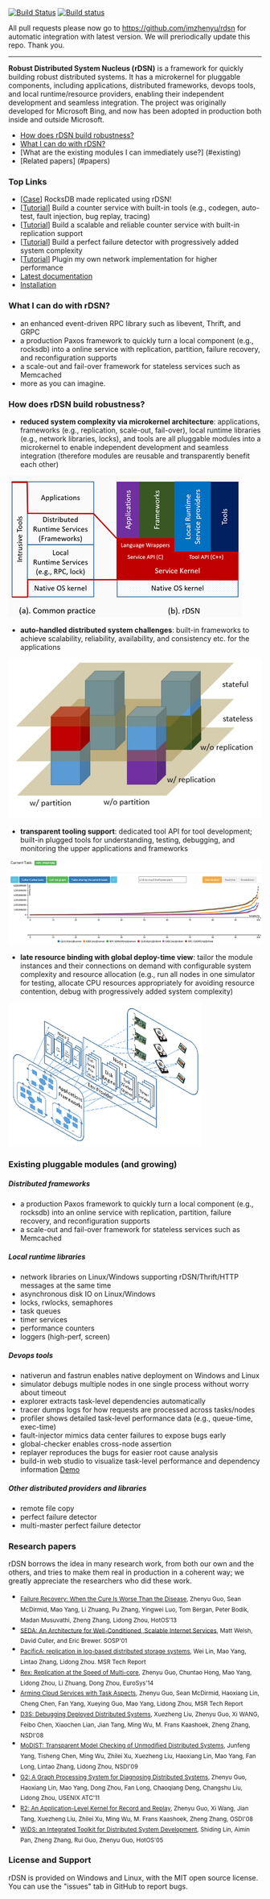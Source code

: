 [![Build Status](https://travis-ci.org/imzhenyu/rDSN.svg?branch=master)](https://travis-ci.org/imzhenyu/rDSN) [![Build status](https://ci.appveyor.com/api/projects/status/c0uqfq0k6ep7qote?svg=true)](https://ci.appveyor.com/project/imzhenyu/rdsn)

All pull requests please now go to https://github.com/imzhenyu/rdsn for automatic integration with latest version. We will preriodically update this repo. Thank you.

<hr>

**Robust Distributed System Nucleus (rDSN)** is a framework for quickly building robust distributed systems. It has a microkernel for pluggable components, including applications, distributed frameworks, devops tools, and local runtime/resource providers, enabling their independent development and seamless integration. The project was originally developed for Microsoft Bing, and now has been adopted in production both inside and outside Microsoft. 

* [How does rDSN build robustness?](#novel)
* [What I can do with rDSN?](#cando)
* [What are the existing modules I can immediately use?] (#existing)
* [Related papers] (#papers)


### Top Links
 * [[Case](https://github.com/imzhenyu/rocksdb)] RocksDB made replicated using rDSN!
 * [[Tutorial](https://github.com/Microsoft/rDSN/wiki/Tutorial:-Build-A-Single-Node-Counter-Service)] Build a counter service with built-in tools (e.g., codegen, auto-test, fault injection, bug replay, tracing)
 * [[Tutorial](https://github.com/Microsoft/rDSN/wiki/Tutorial:-Build-A-Scalable-and-Reliable-Counter-Service)] Build a scalable and reliable counter service with built-in replication support
 * [[Tutorial](https://github.com/Microsoft/rDSN/wiki/Tutorial:-Perfect-Failure-Detector)] Build a perfect failure detector with progressively added system complexity
 * [[Tutorial](https://github.com/Microsoft/rDSN/wiki/Tutorial:-Plugin-A-New-Network-Implementation)] Plugin my own network implementation for higher performance
 * [Latest documentation](http://imzhenyu.github.io/rDSN/documents/v1/html/index.html)
 * [Installation](https://github.com/Microsoft/rDSN/wiki/Installation)

### <a name="cando"> What I can do with rDSN? </a>

 * an enhanced event-driven RPC library such as libevent, Thrift, and GRPC
 * a production Paxos framework to quickly turn a local component (e.g., rocksdb) into a online service with replication, partition, failure recovery, and reconfiguration supports
 * a scale-out and fail-over framework for stateless services such as Memcached
 * more as you can imagine.

### <a name="novel"> How does rDSN build robustness? </a> 

 * **reduced system complexity via microkernel architecture**: applications, frameworks (e.g., replication, scale-out, fail-over), local runtime libraries (e.g., network libraries, locks), and tools are all pluggable modules into a microkernel to enable independent development and seamless integration (therefore modules are reusable and transparently benefit each other) 
 
 ![rDSN Architecture](doc/imgs/arch.png)
 
 * **auto-handled distributed system challenges**: built-in frameworks to achieve scalability, reliability, availability, and consistency etc. for the applications
 
 ![rDSN service model](doc/imgs/rdsn-layer2.jpg)
 
 * **transparent tooling support**: dedicated tool API for tool development; built-in plugged tools for understanding, testing, debugging, and monitoring the upper applications and frameworks 

 ![rDSN Architecture](doc/imgs/viz.png)
 
* **late resource binding with global deploy-time view**: tailor the module instances and their connections on demand with configurable system complexity and resource allocation (e.g., run all nodes in one simulator for testing, allocate CPU resources appropriately for avoiding resource contention, debug with progressively added system complexity) 
 
 ![rDSN Configuration](doc/imgs/config.png) 
 
### <a name="existing">Existing pluggable modules (and growing) </a>

##### Distributed frameworks

 * a production Paxos framework to quickly turn a local component (e.g., rocksdb) into an online service with replication, partition, failure recovery, and reconfiguration supports
 * a scale-out and fail-over framework for stateless services such as Memcached

##### Local runtime libraries 

 * network libraries on Linux/Windows supporting rDSN/Thrift/HTTP messages at the same time
 * asynchronous disk IO on Linux/Windows
 * locks, rwlocks, semaphores
 * task queues 
 * timer services
 * performance counters
 * loggers (high-perf, screen)

##### Devops tools

 * nativerun and fastrun enables native deployment on Windows and Linux 
 * simulator debugs multiple nodes in one single process without worry about timeout
 * explorer extracts task-level dependencies automatically
 * tracer dumps logs for how requests are processed across tasks/nodes
 * profiler shows detailed task-level performance data (e.g., queue-time, exec-time)
 * fault-injector mimics data center failures to expose bugs early
 * global-checker enables cross-node assertion 
 * replayer reproduces the bugs for easier root cause analysis
 * build-in web studio to visualize task-level performance and dependency information  [Demo](https://www.youtube.com/watch?v=FKNNg3Yzu6o) 

##### Other distributed providers and libraries

 * remote file copy 
 * perfect failure detector
 * multi-master perfect failure detector 

### <a name="papers"> Research papers </a>

rDSN borrows the idea in many research work, from both our own and the others, and tries to make them real in production in a coherent way; we greatly appreciate the researchers who did these work.

 * <sub>[Failure Recovery: When the Cure Is Worse Than the Disease](https://www.microsoft.com/en-us/research/wp-content/uploads/2016/02/FailureRecoveryBeEvil.pdf), Zhenyu Guo, Sean McDirmid, Mao Yang, Li Zhuang, Pu Zhang, Yingwei Luo, Tom Bergan, Peter Bodík, Madan Musuvathi, Zheng Zhang, Lidong Zhou, HotOS'13	</sub>
 * <sub>[SEDA: An Architecture for Well-Conditioned, Scalable Internet Services](https://www.eecs.harvard.edu/~mdw/papers/seda-sosp01.pdf), Matt Welsh, David Culler, and Eric Brewer. SOSP'01 </sub>
 * <sub>[PacificA: replication in log-based distributed storage systems](https://www.microsoft.com/en-us/research/wp-content/uploads/2008/02/tr-2008-25.pdf), Wei Lin, Mao Yang, Lintao Zhang, Lidong Zhou. MSR Tech Report </sub>
 * <sub>[Rex: Replication at the Speed of Multi-core](https://www.microsoft.com/en-us/research/wp-content/uploads/2016/02/ppaxos.pdf), Zhenyu Guo, Chuntao Hong, Mao Yang, Lidong Zhou, Li Zhuang, Dong Zhou, EuroSys'14 </sub>
 * <sub>[Arming Cloud Services with Task Aspects](https://www.microsoft.com/en-us/research/wp-content/uploads/2016/02/zion.techreport.pdf), Zhenyu Guo, Sean McDirmid, Haoxiang Lin, Cheng Chen, Fan Yang, Xueying Guo, Mao Yang, Lidong Zhou, MSR Tech Report </sub>
 * <sub>[D3S: Debugging Deployed Distributed Systems](https://www.microsoft.com/en-us/research/wp-content/uploads/2008/02/d3s_nsdi08.pdf), Xuezheng Liu, Zhenyu Guo, Xi WANG, Feibo Chen, Xiaochen Lian, Jian Tang, Ming Wu, M. Frans Kaashoek, Zheng Zhang, NSDI'08 </sub>
 * <sub>[MoDIST: Transparent Model Checking of Unmodified Distributed Systems](http://www.cs.columbia.edu/~junfeng/papers/modist-nsdi09.pdf), Junfeng Yang, Tisheng Chen, Ming Wu, Zhilei Xu, Xuezheng Liu, Haoxiang Lin, Mao Yang, Fan Long, Lintao Zhang, Lidong Zhou, NSDI'09 </sub>
 * <sub>[G2: A Graph Processing System for Diagnosing Distributed Systems](https://www.microsoft.com/en-us/research/wp-content/uploads/2016/02/G2-cr.pdf),  Zhenyu Guo, Haoxiang Lin, Mao Yang, Dong Zhou, Fan Long, Chaoqiang Deng, Changshu Liu, Lidong Zhou, USENIX ATC'11 </sub>
 * <sub>[R2: An Application-Level Kernel for Record and Replay](https://www.microsoft.com/en-us/research/wp-content/uploads/2016/02/r2-osdi08.pdf),  Zhenyu Guo, Xi Wang, Jian Tang, Xuezheng Liu, Zhilei Xu, Ming Wu, M. Frans Kaashoek, Zheng Zhang, OSDI'08 </sub>
 * <sub>[WiDS: an Integrated Toolkit for Distributed System Development](https://www.microsoft.com/en-us/research/wp-content/uploads/2005/06/wids.pdf), Shiding Lin, Aimin Pan, Zheng Zhang, Rui Guo, Zhenyu Guo, HotOS'05 </sub>


### License and Support

rDSN is provided on Windows and Linux, with the MIT open source license. You can use the "issues" tab in GitHub to report bugs. 

